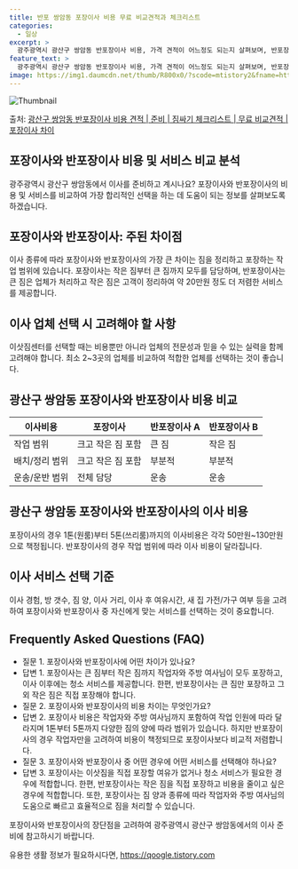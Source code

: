 ```yaml
---
title: 반포 쌍암동 포장이사 비용 무료 비교견적과 체크리스트
categories:
  - 일상
excerpt: >
  광주광역시 광산구 쌍암동 반포장이사 비용, 가격 견적이 어느정도 되는지 살펴보며, 반포장이사를 준비함에 있어 짐싸기 준비 체크리스트가 무엇인지 보겠습니다. 마지막으로 포장이사와 차이점을 통해 무료 비교견적으로 어떤 것이 더 합리적인 선택인지 공유 드립니다.광산구 쌍암동 포장이사 견적 샘플 보기 👈 클릭광산구 쌍암동 포장이사 가격 살펴보기 👈 클릭광산구 쌍암동 반포장이사 평균 이사 비용평수광산구 쌍암동 평균 이사 비용원룸 이사9평 이하 (1톤)30만원~투룸/쓰리룸 이사16평 ~ 20평 (2.5톤)80만원~쓰리룸 이사21평 (5톤) ~110만원~우리집 무료 이사견적 받기 👈 클릭포장 vs 반포장: 선택 시 고려해야 할 가장 큰 차이점이사 종류에 따라 포장과 반포장의 가장 큰 차이는 짐을 정리하고 포장하..
feature_text: >
  광주광역시 광산구 쌍암동 반포장이사 비용, 가격 견적이 어느정도 되는지 살펴보며, 반포장이사를 준비함에 있어 짐싸기 준비 체크리스트가 무엇인지 보겠습니다. 마지막으로 포장이사와 차이점을 통해 무료 비교견적으로 어떤 것이 더 합리적인 선택인지 공유 드립니다.광산구 쌍암동 포장이사 견적 샘플 보기 👈 클릭광산구 쌍암동 포장이사 가격 살펴보기 👈 클릭광산구 쌍암동 반포장이사 평균 이사 비용평수광산구 쌍암동 평균 이사 비용원룸 이사9평 이하 (1톤)30만원~투룸/쓰리룸 이사16평 ~ 20평 (2.5톤)80만원~쓰리룸 이사21평 (5톤) ~110만원~우리집 무료 이사견적 받기 👈 클릭포장 vs 반포장: 선택 시 고려해야 할 가장 큰 차이점이사 종류에 따라 포장과 반포장의 가장 큰 차이는 짐을 정리하고 포장하..
image: https://img1.daumcdn.net/thumb/R800x0/?scode=mtistory2&fname=https%3A%2F%2Fblog.kakaocdn.net%2Fdn%2Fzm7d9%2FbtsHbUkcGoz%2FyZrRSc9uqIfOMpLBLK3dIK%2Fimg.webp
---
```


![Thumbnail](https://img1.daumcdn.net/thumb/R800x0/?scode=mtistory2&fname=https%3A%2F%2Fblog.kakaocdn.net%2Fdn%2Fzm7d9%2FbtsHbUkcGoz%2FyZrRSc9uqIfOMpLBLK3dIK%2Fimg.webp)

<p>출처: <a href="https://qoogle.tistory.com/9509" rel="dofollow">광산구 쌍암동 반포장이사 비용 견적 | 준비 | 짐싸기 체크리스트 | 무료 비교견적 | 포장이사 차이</a> </p>

## 포장이사와 반포장이사 비용 및 서비스 비교 분석

광주광역시 광산구 쌍암동에서 이사를 준비하고 계시나요? 포장이사와 반포장이사의 비용 및 서비스를 비교하여 가장 합리적인 선택을 하는 데
도움이 되는 정보를 살펴보도록 하겠습니다.

## 포장이사와 반포장이사: 주된 차이점

이사 종류에 따라 포장이사와 반포장이사의 가장 큰 차이는 짐을 정리하고 포장하는 작업 범위에 있습니다. 포장이사는 작은 짐부터 큰 짐까지
모두를 담당하며, 반포장이사는 큰 짐은 업체가 처리하고 작은 짐은 고객이 정리하여 약 20만원 정도 더 저렴한 서비스를 제공합니다.

## 이사 업체 선택 시 고려해야 할 사항

이삿짐센터를 선택할 때는 비용뿐만 아니라 업체의 전문성과 믿을 수 있는 실력을 함께 고려해야 합니다. 최소 2~3곳의 업체를 비교하여 적합한
업체를 선택하는 것이 좋습니다.

## 광산구 쌍암동 포장이사와 반포장이사 비용 비교

**이사비용** | **포장이사** | **반포장이사 A** | **반포장이사 B**  
---|---|---|---  
작업 범위 | 크고 작은 짐 포함 | 큰 짐 | 작은 짐  
배치/정리 범위 | 크고 작은 짐 포함 | 부분적 | 부분적  
운송/운반 범위 | 전체 담당 | 운송 | 운송  
  
## 광산구 쌍암동 포장이사와 반포장이사의 이사 비용

포장이사의 경우 1톤(원룸)부터 5톤(쓰리룸)까지의 이사비용은 각각 50만원~130만원으로 책정됩니다. 반포장이사의 경우 작업 범위에 따라
이사 비용이 달라집니다.

## 이사 서비스 선택 기준

이사 경험, 방 갯수, 짐 양, 이사 거리, 이사 후 여유시간, 새 집 가전/가구 여부 등을 고려하여 포장이사와 반포장이사 중 자신에게 맞는
서비스를 선택하는 것이 중요합니다.

## Frequently Asked Questions (FAQ)

  * 질문 1. 포장이사와 반포장이사에 어떤 차이가 있나요?
  * 답변 1. 포장이사는 큰 짐부터 작은 짐까지 작업자와 주방 여사님이 모두 포장하고, 이사 이후에는 청소 서비스를 제공합니다. 한편, 반포장이사는 큰 짐만 포장하고 그 외 작은 짐은 직접 포장해야 합니다.
  * 질문 2. 포장이사와 반포장이사의 비용 차이는 무엇인가요?
  * 답변 2. 포장이사 비용은 작업자와 주방 여사님까지 포함하여 작업 인원에 따라 달라지며 1톤부터 5톤까지 다양한 짐의 양에 따라 범위가 있습니다. 하지만 반포장이사의 경우 작업자만을 고려하여 비용이 책정되므로 포장이사보다 비교적 저렴합니다.
  * 질문 3. 포장이사와 반포장이사 중 어떤 경우에 어떤 서비스를 선택해야 하나요?
  * 답변 3. 포장이사는 이삿짐을 직접 포장할 여유가 없거나 청소 서비스가 필요한 경우에 적합합니다. 한편, 반포장이사는 작은 짐을 직접 포장하고 비용을 줄이고 싶은 경우에 적합합니다. 또한, 포장이사는 짐 양과 종류에 따라 작업자와 주방 여사님의 도움으로 빠르고 효율적으로 짐을 처리할 수 있습니다.

포장이사와 반포장이사의 장단점을 고려하여 광주광역시 광산구 쌍암동에서의 이사 준비에 참고하시기 바랍니다.

 

유용한 생활 정보가 필요하시다면, <a href="https://qoogle.tistory.com" rel="dofollow">https://qoogle.tistory.com</a>


